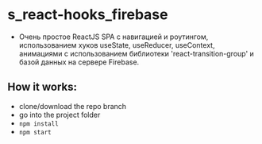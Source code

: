 # s_react-hooks_firebase
  - Очень простое ReactJS SPA с навигацией и роутингом, использованием хуков useState, useReducer, useContext, анимациями с использованием библиотеки 'react-transition-group' и базой данных на сервере Firebase.
 
## How it  works:
  - clone/download the repo branch </br>
  - go into the project folder
  - `npm install`</br>
  - `npm start`</br>
